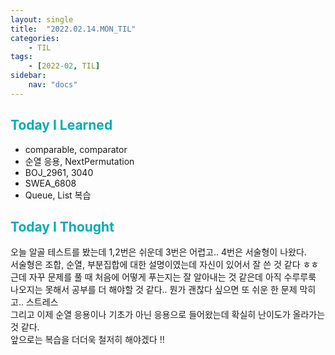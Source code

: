 ```yaml
---
layout: single
title:  "2022.02.14.MON_TIL"
categories: 
    - TIL
tags: 
    - [2022-02, TIL]
sidebar:
    nav: "docs"
---
```



## <a style="color:#00adb5">Today I Learned</a>
 - comparable, comparator
 - 순열 응용, NextPermutation
 - BOJ_2961, 3040
 - SWEA_6808
 - Queue, List 복습
 
## <a style="color:#00adb5">Today I Thought</a>
 오늘 알골 테스트를 봤는데 1,2번은 쉬운데 3번은 어렵고.. 4번은 서술형이 나왔다.<br>
 서술형은 조합, 순열, 부분집합에 대한 설명이였는데 자신이 있어서 잘 쓴 것 같다 ㅎㅎ<br>
 근데 자꾸 문제를 풀 때 처음에 어떻게 푸는지는 잘 알아내는 것 같은데 아직 수루루룩 나오지는 못해서 공부를 더 해야할 것 같다.. 뭔가 괜찮다 싶으면 또 쉬운 한 문제 막히고.. 스트레스<br>
 그리고 이제 순열 응용이나 기초가 아닌 응용으로 들어왔는데 확실히 난이도가 올라가는 것 같다.<br>
 앞으로는 복습을 더더욱 철저히 해야겠다 !!